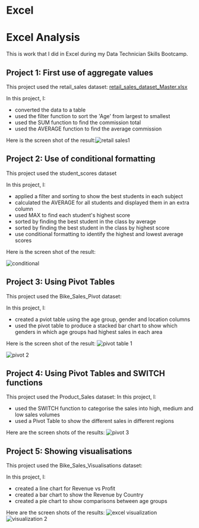 # Excel
# Excel Analysis
This is work that I did in Excel during my Data Technician Skills Bootcamp.

## Project 1: First use of aggregate values

This project used the retail_sales dataset: [retail_sales_dataset_Master.xlsx](https://github.com/user-attachments/files/20266770/retail_sales_dataset_Master.xlsx)

In this project, I:
* converted the data to a table
* used the filter function to sort the 'Age' from largest to smallest
* used the SUM function to find the commission total
* used the AVERAGE function to find the average commission

Here is the screen shot of the result:![retail sales1](https://github.com/user-attachments/assets/1cd5dec4-502f-421e-882d-13427107f282)




## Project 2: Use of conditional formatting

This project used the student_scores dataset

In this project, I:
* applied a filter and sorting to show the best students in each subject
* calculated the AVERAGE for all students and displayed them in an extra column
* used MAX to find each student's highest score
* sorted by finding the best student in the class by average
* sorted by finding the best student in the class by highest score
* use conditional formatting to identify the highest and lowest average scores

Here is the screen shot of the result:

![conditional](https://github.com/user-attachments/assets/79375405-5868-442d-8220-49acb3ebceac)


## Project 3: Using Pivot Tables

This project used the Bike_Sales_Pivot dataset: 

In this project, I:
* created a pviot table using the age group, gender and location columns
* used the pivot table to produce a stacked bar chart to show which genders in which age groups had highest sales in each area

Here is the screen shot of the result:
![pivot table 1](https://github.com/user-attachments/assets/c68269d7-5033-4246-845a-8d1f1b0b93a3)

![pivot 2](https://github.com/user-attachments/assets/e6351456-1a3e-4cab-9ce3-81ee165775f7)

## Project 4: Using Pivot Tables and SWITCH functions

This project used the Product_Sales dataset: 
In this project, I:
* used the SWITCH function to categorise the sales into high, medium and low sales volumes
* used a Pivot Table to show the different sales in different regions

Here are the screen shots of the results:
![pivot 3](https://github.com/user-attachments/assets/526cfd70-c9dd-4f67-82c4-d09652e6925c)


## Project 5: Showing visualisations

This project used the Bike_Sales_Visualisations dataset:

In this project, I:
* created a line chart for Revenue vs Profit
* created a bar chart to show the Revenue by Country
* created a pie chart to show comparisons between age groups

Here are the screen shots of the results:
![excel visualization](https://github.com/user-attachments/assets/a580b898-dbfc-40c0-bde5-62d8ac9db226)
![visualization 2](https://github.com/user-attachments/assets/27046b14-106d-48d6-b339-fb2590e9fb94)
